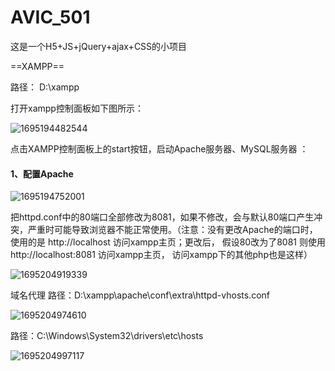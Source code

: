 # AVIC_501
这是一个H5+JS+jQuery+ajax+CSS的小项目 

==XAMPP==



路径： D:\xampp 

打开xampp控制面板如下图所示： 

![1695194482544](../../Desktop/%E5%BC%80%E5%8F%91%E4%BB%BB%E5%8A%A1%E4%BA%8B%E9%A1%B9/Git_Text/%E6%96%B0OA%E9%A1%B9%E7%9B%AE/%E6%8A%80%E6%9C%AF%E7%82%B9/assets/1695194482544.png)

点击XAMPP控制面板上的start按钮，启动Apache服务器、MySQL服务器 ：

#### 1、配置Apache

![1695194752001](../../Desktop/%E5%BC%80%E5%8F%91%E4%BB%BB%E5%8A%A1%E4%BA%8B%E9%A1%B9/Git_Text/%E6%96%B0OA%E9%A1%B9%E7%9B%AE/%E6%8A%80%E6%9C%AF%E7%82%B9/assets/1695194752001.png)

把httpd.conf中的80端口全部修改为8081，如果不修改，会与默认80端口产生冲突，严重时可能导致浏览器不能正常使用。（注意：没有更改Apache的端口时，使用的是 http://localhost 访问xampp主页；更改后， 假设80改为了8081 则使用 http://localhost:8081 访问xampp主页， 访问xampp下的其他php也是这样） 

![1695204919339](../../Desktop/%E5%BC%80%E5%8F%91%E4%BB%BB%E5%8A%A1%E4%BA%8B%E9%A1%B9/Git_Text/%E6%96%B0OA%E9%A1%B9%E7%9B%AE/%E6%8A%80%E6%9C%AF%E7%82%B9/assets/1695204919339.png)

域名代理 路径：D:\xampp\apache\conf\extra\httpd-vhosts.conf

![1695204974610](../../Desktop/%E5%BC%80%E5%8F%91%E4%BB%BB%E5%8A%A1%E4%BA%8B%E9%A1%B9/Git_Text/%E6%96%B0OA%E9%A1%B9%E7%9B%AE/%E6%8A%80%E6%9C%AF%E7%82%B9/assets/1695204974610.png)

路径：C:\Windows\System32\drivers\etc\hosts

![1695204997117](../../Desktop/%E5%BC%80%E5%8F%91%E4%BB%BB%E5%8A%A1%E4%BA%8B%E9%A1%B9/Git_Text/%E6%96%B0OA%E9%A1%B9%E7%9B%AE/%E6%8A%80%E6%9C%AF%E7%82%B9/assets/1695204997117.png)





